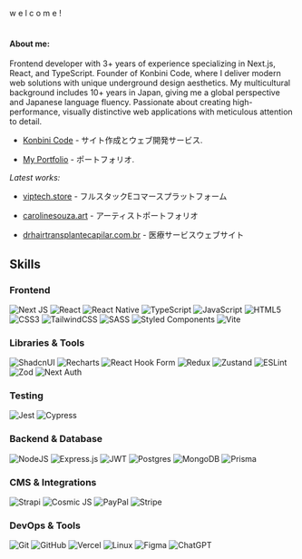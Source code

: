 w e l c o m e !
<br/><br/>

#### About me:
Frontend developer with 3+ years of experience specializing in Next.js, React, and TypeScript. Founder of Konbini Code, where I deliver modern web solutions with unique underground design aesthetics. My multicultural background includes 10+ years in Japan, giving me a global perspective and Japanese language fluency. Passionate about creating high-performance, visually distinctive web applications with meticulous attention to detail.

- [Konbini Code](https://konbinicode.com/en) - サイト作成とウェブ開発サービス.

- [My Portfolio](https://fernandohiroshi.com) - ポートフォリオ.

*Latest works:*

- [viptech.store](https://viptech.store) - フルスタックEコマースプラットフォーム

- [carolinesouza.art](https://www.carolinesouza.art/) - アーティストポートフォリオ

- [drhairtransplantecapilar.com.br](https://drhairtransplantecapilar.com.br/) - 医療サービスウェブサイト


## Skills

### Frontend
![Next JS](https://img.shields.io/badge/Next-black?style=for-the-badge&logo=next.js&logoColor=white) ![React](https://img.shields.io/badge/react-%2320232a.svg?style=for-the-badge&logo=react&logoColor=%2361DAFB) ![React Native](https://img.shields.io/badge/react_native-%2320232a.svg?style=for-the-badge&logo=react&logoColor=%2361DAFB) ![TypeScript](https://img.shields.io/badge/typescript-%23007ACC.svg?style=for-the-badge&logo=typescript&logoColor=white) ![JavaScript](https://img.shields.io/badge/javascript-%23323330.svg?style=for-the-badge&logo=javascript&logoColor=%23F7DF1E) ![HTML5](https://img.shields.io/badge/html5-%23E34F26.svg?style=for-the-badge&logo=html5&logoColor=white) ![CSS3](https://img.shields.io/badge/css3-%231572B6.svg?style=for-the-badge&logo=css3&logoColor=white) ![TailwindCSS](https://img.shields.io/badge/tailwindcss-%2338B2AC.svg?style=for-the-badge&logo=tailwind-css&logoColor=white) ![SASS](https://img.shields.io/badge/SASS-hotpink.svg?style=for-the-badge&logo=SASS&logoColor=white) ![Styled Components](https://img.shields.io/badge/styled--components-DB7093?style=for-the-badge&logo=styled-components&logoColor=white) ![Vite](https://img.shields.io/badge/vite-%23646CFF.svg?style=for-the-badge&logo=vite&logoColor=white)

### Libraries & Tools
![ShadcnUI](https://img.shields.io/badge/shadcn/ui-000000?style=for-the-badge&logo=shadcnui&logoColor=white) ![Recharts](https://img.shields.io/badge/Recharts-22b5bf?style=for-the-badge&logo=recharts&logoColor=white) ![React Hook Form](https://img.shields.io/badge/React%20Hook%20Form-%23EC5990.svg?style=for-the-badge&logo=reacthookform&logoColor=white) ![Redux](https://img.shields.io/badge/redux-%23593d88.svg?style=for-the-badge&logo=redux&logoColor=white) ![Zustand](https://img.shields.io/badge/zustand-%23593d88.svg?style=for-the-badge&logo=react&logoColor=white) ![ESLint](https://img.shields.io/badge/ESLint-4B3263?style=for-the-badge&logo=eslint&logoColor=white) ![Zod](https://img.shields.io/badge/Zod-3068B7?style=for-the-badge&logo=zod&logoColor=white) ![Next Auth](https://img.shields.io/badge/NextAuth-black?style=for-the-badge&logo=next.js&logoColor=white)

### Testing
![Jest](https://img.shields.io/badge/jest-%23C21325.svg?style=for-the-badge&logo=jest&logoColor=white) ![Cypress](https://img.shields.io/badge/Cypress-17202C?style=for-the-badge&logo=cypress&logoColor=white)

### Backend & Database
![NodeJS](https://img.shields.io/badge/node.js-6DA55F?style=for-the-badge&logo=node.js&logoColor=white) ![Express.js](https://img.shields.io/badge/express.js-%23404d59.svg?style=for-the-badge&logo=express&logoColor=%2361DAFB) ![JWT](https://img.shields.io/badge/JWT-black?style=for-the-badge&logo=JSON%20web%20tokens) ![Postgres](https://img.shields.io/badge/postgres-%23316192.svg?style=for-the-badge&logo=postgresql&logoColor=white) ![MongoDB](https://img.shields.io/badge/MongoDB-%234ea94b.svg?style=for-the-badge&logo=mongodb&logoColor=white) ![Prisma](https://img.shields.io/badge/Prisma-3982CE?style=for-the-badge&logo=Prisma&logoColor=white)

### CMS & Integrations
![Strapi](https://img.shields.io/badge/strapi-%232E7EEA.svg?style=for-the-badge&logo=strapi&logoColor=white) ![Cosmic JS](https://img.shields.io/badge/Cosmic%20JS-243B53?style=for-the-badge&logo=cosmicjs&logoColor=white) ![PayPal](https://img.shields.io/badge/PayPal-00457C?style=for-the-badge&logo=paypal&logoColor=white) ![Stripe](https://img.shields.io/badge/Stripe-626CD9?style=for-the-badge&logo=Stripe&logoColor=white)

### DevOps & Tools
![Git](https://img.shields.io/badge/git-%23F05033.svg?style=for-the-badge&logo=git&logoColor=white) ![GitHub](https://img.shields.io/badge/github-%23121011.svg?style=for-the-badge&logo=github&logoColor=white) ![Vercel](https://img.shields.io/badge/vercel-%23000000.svg?style=for-the-badge&logo=vercel&logoColor=white) ![Linux](https://img.shields.io/badge/Linux-FCC624?style=for-the-badge&logo=linux&logoColor=black) ![Figma](https://img.shields.io/badge/figma-%23F24E1E.svg?style=for-the-badge&logo=figma&logoColor=white) ![ChatGPT](https://img.shields.io/badge/chatGPT-74aa9c?style=for-the-badge&logo=openai&logoColor=white)
